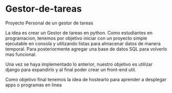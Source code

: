 # Gestor-de-tareas
Proyecto Personal de un gestor de tareas

La idea es crear un Gestor de tareas en python. Como estudiantes en programacion, tenemos por objetivo iniciar con un proyecto simple ejecutable en consola
y utilizando listas para almacenar datos de manera temporal. Para posteriormente agregar una base de datos SQL para volverlo mas funcional.

Una vez se haya implementado lo anterior, nuestro objetivo es utilizar django para expandirlo y al final poder crear un front-end util.

Como objetivo final tenemos la idea de hostearlo para aprender a desplegar apps o programas en linea
